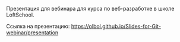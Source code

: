Презентация для вебинара для курса по веб-разработке в школе LoftSchool.

Ссылка на презентацию: https://olbol.github.io/Slides-for-Git-webinar/presentation